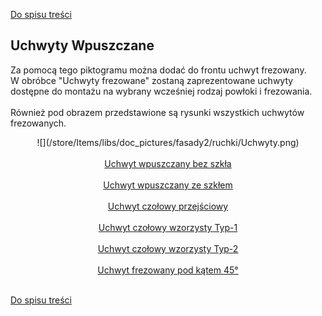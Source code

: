 [Do spisu treści](/service/doc/?cid=fasad-mdf)
## Uchwyty Wpuszczane

Za pomocą tego piktogramu można dodać do frontu uchwyt frezowany.<br/> W obróbce "Uchwyty frezowane" zostaną zaprezentowane uchwyty dostępne do montażu na wybrany wcześniej rodzaj powłoki i frezowania.<br/><br/> Również pod obrazem przedstawione są rysunki wszystkich uchwytów frezowanych.

<center>![](/store/Items/libs/doc_pictures/fasady2/ruchki/Uchwyty.png)<br><br>
<a href="/store/Items/libs/doc_pictures/fasady2/ruchki/Uchwyt bez szkła.pdf" target="_blank">Uchwyt wpuszczany bez szkła</a><br><br>
<a href="/store/Items/libs/doc_pictures/fasady2/ruchki/Uchwyt ze szkłem wbudowanym.pdf" target="_blank">Uchwyt wpuszczany ze szkłem</a><br><br>
<a href="/store/Items/libs/doc_pictures/fasady2/ruchki/Czołowy przejściowy.pdf" target="_blank">Uchwyt czołowy przejściowy</a><br><br>
<a href="/store/Items/libs/doc_pictures/fasady2/ruchki/Czołowy wzorzysty typ - 1.pdf" target="_blank">Uchwyt czołowy wzorzysty Typ-1</a><br><br>
<a href="/store/Items/libs/doc_pictures/fasady2/ruchki/Czołowy wzorzysty typ - 2.pdf" target="_blank">Uchwyt czołowy wzorzysty Typ-2</a><br><br>
<a href="/store/Items/libs/doc_pictures/fasady2/ruchki/Uchwyt pod kątem 45.pdf" target="_blank">Uchwyt frezowany pod kątem 45°</a><br><br>
</center>

[Do spisu treści](/service/doc/?cid=fasad-mdf)

